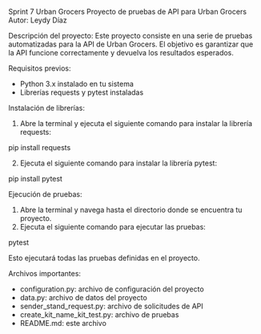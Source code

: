Sprint 7 Urban Grocers
Proyecto de pruebas de API para Urban Grocers
Autor: Leydy Díaz

Descripción del proyecto:
Este proyecto consiste en una serie de pruebas automatizadas para la API de Urban Grocers. El objetivo es garantizar que la API funcione correctamente y devuelva los resultados esperados.

Requisitos previos:

- Python 3.x instalado en tu sistema
- Librerías requests y pytest instaladas

Instalación de librerías:

1. Abre la terminal y ejecuta el siguiente comando para instalar la librería requests:

pip install requests

2. Ejecuta el siguiente comando para instalar la librería pytest:

pip install pytest


Ejecución de pruebas:

1. Abre la terminal y navega hasta el directorio donde se encuentra tu proyecto.
2. Ejecuta el siguiente comando para ejecutar las pruebas:

pytest

Esto ejecutará todas las pruebas definidas en el proyecto.

Archivos importantes:

- configuration.py: archivo de configuración del proyecto
- data.py: archivo de datos del proyecto
- sender_stand_request.py: archivo de solicitudes de API
- create_kit_name_kit_test.py: archivo de pruebas
- README.md: este archivo
